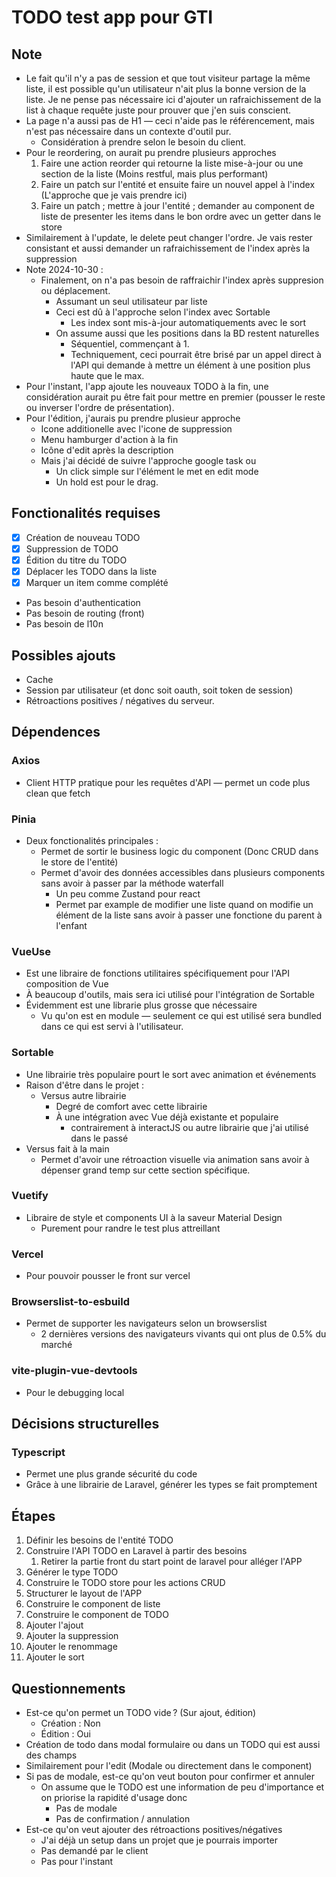 # TODO test app pour GTI

## Note

- Le fait qu'il n'y a pas de session et que tout visiteur partage la même liste, il est possible qu'un utilisateur n'ait
  plus la bonne version de la liste. Je ne pense pas nécessaire ici d'ajouter un rafraichissement de la list à chaque
  requête juste pour prouver que j'en suis conscient.
- La page n'a aussi pas de H1 — ceci n'aide pas le référencement, mais n'est pas nécessaire dans un contexte d'outil
  pur.
    - Considération à prendre selon le besoin du client.
- Pour le reordering, on aurait pu prendre plusieurs approches
    1. Faire une action reorder qui retourne la liste mise-à-jour ou une section de la liste (Moins restful, mais plus
       performant)
    2. Faire un patch sur l'entité et ensuite faire un nouvel appel à l'index (L'approche que je vais prendre ici)
    3. Faire un patch ; mettre à jour l'entité ; demander au component de liste de presenter les items dans le bon ordre
       avec un getter dans le store
- Similairement à l'update, le delete peut changer l'ordre. Je vais rester consistant et aussi demander un
  rafraichissement de l'index après la suppression
- Note 2024-10-30 : 
  - Finalement, on n'a pas besoin de raffraichir l'index après suppresion ou déplacement.
    - Assumant un seul utilisateur par liste
    - Ceci est dû à l'approche selon l'index avec Sortable 
      - Les index sont mis-à-jour automatiquements avec le sort
    - On assume aussi que les positions dans la BD restent naturelles
      - Séquentiel, commençant à 1.
      - Techniquement, ceci pourrait être brisé par un appel direct à l'API qui demande à mettre un élément à une position plus haute que le max.
- Pour l'instant, l'app ajoute les nouveaux TODO à la fin, une considération aurait pu être fait pour mettre en
  premier (pousser le reste ou inverser l'ordre de présentation).
- Pour l'édition, j'aurais pu prendre plusieur approche
  - Icone additionelle avec l'icone de suppression
  - Menu hamburger d'action à la fin
  - Icône d'edit après la description
  - Mais j'ai décidé de suivre l'approche google task ou 
    - Un click simple sur l'élément le met en edit mode 
    - Un hold est pour le drag.

## Fonctionalités requises

- [x] Création de nouveau TODO
- [x] Suppression de TODO
- [x] Édition du titre du TODO
- [x] Déplacer les TODO dans la liste
- [x] Marquer un item comme complété
- Pas besoin d'authentication
- Pas besoin de routing (front)
- Pas besoin de l10n

## Possibles ajouts

- Cache
- Session par utilisateur (et donc soit oauth, soit token de session)
- Rétroactions positives / négatives du serveur.

## Dépendences

### Axios

- Client HTTP pratique pour les requêtes d'API — permet un code plus clean que fetch

### Pinia

- Deux fonctionalités principales :
    - Permet de sortir le business logic du component (Donc CRUD dans le store de l'entité)
    - Permet d'avoir des données accessibles dans plusieurs components sans avoir à passer par la méthode waterfall
        - Un peu comme Zustand pour react
        - Permet par example de modifier une liste quand on modifie un élément de la liste sans avoir à passer une
          fonctione du parent à l'enfant

### VueUse

- Est une libraire de fonctions utilitaires spécifiquement pour l'API composition de Vue
- À beaucoup d'outils, mais sera ici utilisé pour l'intégration de Sortable
- Évidemment est une librarie plus grosse que nécessaire
    - Vu qu'on est en module — seulement ce qui est utilisé sera bundled dans ce qui est servi à l'utilisateur.

### Sortable

- Une librairie très populaire pourt le sort avec animation et événements
- Raison d'être dans le projet :
    - Versus autre librairie
        - Degré de comfort avec cette librairie
        - À une intégration avec Vue déjà existante et populaire
            - contrairement à interactJS ou autre librairie que j'ai utilisé dans le passé
- Versus fait à la main
    - Permet d'avoir une rétroaction visuelle via animation sans avoir à dépenser grand temp sur cette section
      spécifique.

### Vuetify

- Libraire de style et components UI à la saveur Material Design
    - Purement pour randre le test plus attreillant

### Vercel

- Pour pouvoir pousser le front sur vercel

### Browserslist-to-esbuild

- Permet de supporter les navigateurs selon un browserslist
    - 2 dernières versions des navigateurs vivants qui ont plus de 0.5% du marché

### vite-plugin-vue-devtools

- Pour le debugging local

## Décisions structurelles

### Typescript

- Permet une plus grande sécurité du code
- Grâce à une librairie de Laravel, générer les types se fait promptement

## Étapes

1. Définir les besoins de l'entité TODO
2. Construire l'API TODO en Laravel à partir des besoins
    1. Retirer la partie front du start point de laravel pour alléger l'APP
3. Générer le type TODO
4. Construire le TODO store pour les actions CRUD
5. Structurer le layout de l'APP
6. Construire le component de liste
7. Construire le component de TODO
8. Ajouter l'ajout
9. Ajouter la suppression
10. Ajouter le renommage
11. Ajouter le sort

## Questionnements

- Est-ce qu'on permet un TODO vide ? (Sur ajout, édition)
    - Création : Non
    - Édition : Oui
- Création de todo dans modal formulaire ou dans un TODO qui est aussi des champs
- Similairement pour l'edit (Modale ou directement dans le component)
- Si pas de modale, est-ce qu'on veut bouton pour confirmer et annuler
    - On assume que le TODO est une information de peu d'importance et on priorise la rapidité d'usage donc
        - Pas de modale
        - Pas de confirmation / annulation
- Est-ce qu'on veut ajouter des rétroactions positives/négatives
    - J'ai déjà un setup dans un projet que je pourrais importer
    - Pas demandé par le client
    - Pas pour l'instant